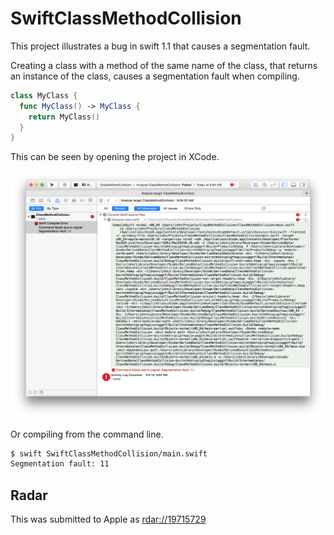 SwiftClassMethodCollision
=========================

This project illustrates a bug in swift 1.1 that causes a segmentation fault.

Creating a class with a method of the same name of the class, that returns an instance of the class, causes a segmentation fault when compiling.

```swift
class MyClass {
  func MyClass() -> MyClass {
    return MyClass()
  }
}

```

This can be seen by opening the project in XCode.

![crash in Xcode](xcode.png)

Or compiling from the command line.

```bash
$ swift SwiftClassMethodCollision/main.swift
Segmentation fault: 11
```

Radar
-----
This was submitted to Apple as [rdar://19715729](rdar://19715729)
